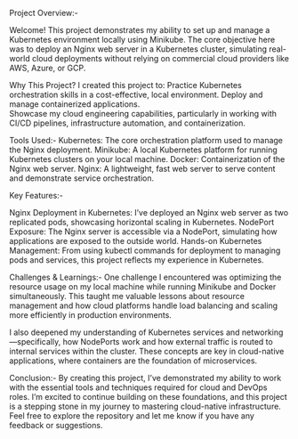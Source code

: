 Project Overview:- 

Welcome! This project demonstrates my ability to set up and manage a Kubernetes environment locally using Minikube. The core objective here was to deploy an Nginx web server in a Kubernetes cluster, simulating real-world cloud deployments without relying on commercial cloud providers like AWS, Azure, or GCP.

Why This Project?
I created this project to:
Practice Kubernetes orchestration skills in a cost-effective, local environment.
Deploy and manage containerized applications.  
Showcase my cloud engineering capabilities, particularly in working with CI/CD pipelines, infrastructure automation, and containerization.

Tools Used:-
Kubernetes: The core orchestration platform used to manage the Nginx deployment.
Minikube: A local Kubernetes platform for running Kubernetes clusters on your local machine.
Docker: Containerization of the Nginx web server.
Nginx: A lightweight, fast web server to serve content and demonstrate service orchestration.

Key Features:-

Nginx Deployment in Kubernetes: I’ve deployed an Nginx web server as two replicated pods, showcasing horizontal scaling in Kubernetes.
NodePort Exposure: The Nginx server is accessible via a NodePort, simulating how applications are exposed to the outside world.
Hands-on Kubernetes Management: From using kubectl commands for deployment to managing pods and services, this project reflects my experience in Kubernetes.

Challenges & Learnings:-
One challenge I encountered was optimizing the resource usage on my local machine while running Minikube and Docker simultaneously. This taught me valuable lessons about resource management and how cloud platforms handle load balancing and scaling more efficiently in production environments.

I also deepened my understanding of Kubernetes services and networking—specifically, how NodePorts work and how external traffic is routed to internal services within the cluster. These concepts are key in cloud-native applications, where containers are the foundation of microservices.

Conclusion:-
By creating this project, I’ve demonstrated my ability to work with the essential tools and techniques required for cloud and DevOps roles. I’m excited to continue building on these foundations, and this project is a stepping stone in my journey to mastering cloud-native infrastructure.
Feel free to explore the repository and let me know if you have any feedback or suggestions.



